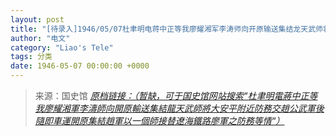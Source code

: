 ```yaml
---
layout: post
title: "[待录入]1946/05/07杜聿明电蒋中正等我廖耀湘军李涛师向开原输送集结龙天武师将大安平附近防务交赵公武军后随即车运开原集结赵军以一个师接替辽海铁路廖军之防务等情"
author: "电文"
category: "Liao's Tele"
tags: 分类
date: 1946-05-07 00:00:00 +0000
---
```

> 来源：国史馆 [*原档链接：（暂缺，可于国史馆网站搜索“杜聿明電蔣中正等我廖耀湘軍李濤師向開原輸送集結龍天武師將大安平附近防務交趙公武軍後隨即車運開原集結趙軍以一個師接替遼海鐵路廖軍之防務等情“）*]()
